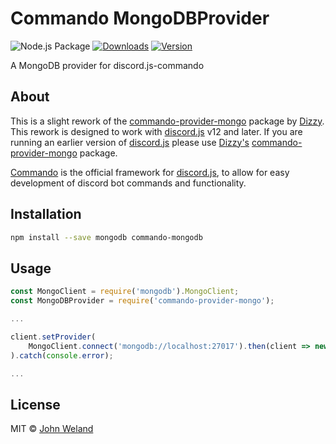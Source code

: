 # Commando MongoDBProvider
![Node.js Package](https://img.shields.io/github/workflow/status/johnweland/commando-mongodb/Node.js%20Package?label=Node.js%20Package&logo=github&style=for-the-badge)
[![Downloads](https://img.shields.io/npm/dt/@johnweland/commando-mongodb?style=for-the-badge)](https://www.npmjs.com/package/@johnweland/commando-mongodb)
[![Version](https://img.shields.io/npm/v/@johnweland/commando-mongodb/latest?style=for-the-badge)](https://www.npmjs.com/package/@johnweland/commando-mongodb)

A MongoDB provider for discord.js-commando

## About
This is a slight rework of the [commando-provider-mongo][commando-provider-mongo] package by [Dizzy][Dizzy]. This rework is designed to work with [discord.js][discord.js] v12 and later. If you are running an earlier version of [discord.js][discord.js] please use [Dizzy's][Dizzy] [commando-provider-mongo][commando-provider-mongo] package.

[Commando](https://github.com/discordjs/Commando) is the official framework for [discord.js][discord.js], to allow for easy development of discord bot commands and functionality.

## Installation
```bash
npm install --save mongodb commando-mongodb
```

## Usage
```js
const MongoClient = require('mongodb').MongoClient;
const MongoDBProvider = require('commando-provider-mongo');

...

client.setProvider(
	MongoClient.connect('mongodb://localhost:27017').then(client => new MongoDBProvider(client, '<db_name>'))
).catch(console.error);

...
```

## License
MIT © [John Weland](https://github.com/johnweland)



[discord.js]:https://github.com/hydrabolt/discord.js
[commando-provider-mongo]:https://www.npmjs.com/package/commando-provider-mongo
[Dizzy]:https://github.com/ItsDizzy